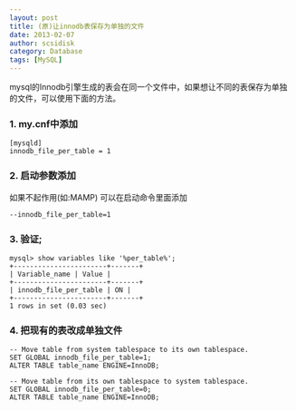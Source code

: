 ```yaml
---
layout: post
title: (原)让innodb表保存为单独的文件
date: 2013-02-07
author: scsidisk
category: Database
tags: [MySQL]
---
```


mysql的Innodb引擎生成的表会在同一个文件中，如果想让不同的表保存为单独的文件，可以使用下面的方法。

### 1. my.cnf中添加

```
[mysqld]
innodb_file_per_table = 1
```

### 2. 启动参数添加

如果不起作用(如:MAMP) 可以在启动命令里面添加

```
--innodb_file_per_table=1
```

### 3. 验证;

```
mysql> show variables like '%per_table%';
+-----------------------+-------+
| Variable_name | Value |
+-----------------------+-------+
| innodb_file_per_table | ON |
+-----------------------+-------+
1 rows in set (0.03 sec)
```

### 4. 把现有的表改成单独文件

```mysql
-- Move table from system tablespace to its own tablespace.
SET GLOBAL innodb_file_per_table=1;
ALTER TABLE table_name ENGINE=InnoDB;

-- Move table from its own tablespace to system tablespace.
SET GLOBAL innodb_file_per_table=0;
ALTER TABLE table_name ENGINE=InnoDB;
```